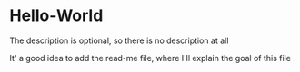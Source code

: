 # Hello-World
The description is optional, so there is no description at all


It' a good idea to add the read-me file, where I'll explain
the goal of this file
